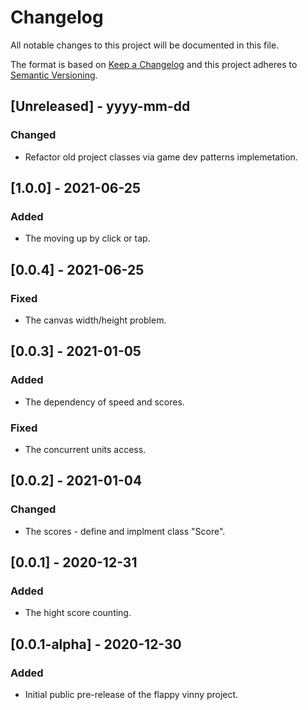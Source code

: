 # Changelog

All notable changes to this project will be documented in this file.

The format is based on [Keep a Changelog](http://keepachangelog.com/) and this project adheres to [Semantic Versioning](http://semver.org/).

## [Unreleased] - yyyy-mm-dd

### Changed

- Refactor old project classes via game dev patterns implemetation.

## [1.0.0] - 2021-06-25

### Added

- The moving up by click or tap.

## [0.0.4] - 2021-06-25

### Fixed

- The canvas width/height problem.

## [0.0.3] - 2021-01-05

### Added

- The dependency of speed and scores. 

### Fixed

- The concurrent units access.

## [0.0.2] - 2021-01-04

### Changed

- The scores - define and implment class "Score".

## [0.0.1] - 2020-12-31

### Added

- The hight score counting.

## [0.0.1-alpha] - 2020-12-30

### Added
- Initial public pre-release of the flappy vinny project.